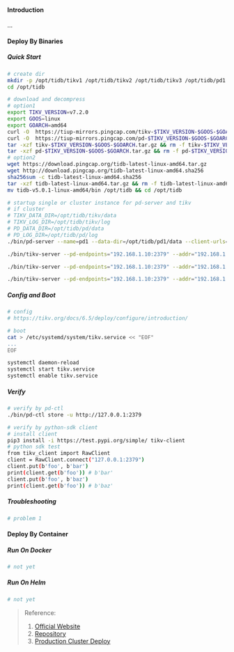 #### Introduction
...


#### Deploy By Binaries
##### Quick Start
```bash
# create dir
mkdir -p /opt/tidb/tikv1 /opt/tidb/tikv2 /opt/tidb/tikv3 /opt/tidb/pd1
cd /opt/tidb

# download and decompress
# option1
export TIKV_VERSION=v7.2.0
export GOOS=linux
export GOARCH=amd64
curl -O  https://tiup-mirrors.pingcap.com/tikv-$TIKV_VERSION-$GOOS-$GOARCH.tar.gz
curl -O  https://tiup-mirrors.pingcap.com/pd-$TIKV_VERSION-$GOOS-$GOARCH.tar.gz
tar -xzf tikv-$TIKV_VERSION-$GOOS-$GOARCH.tar.gz && rm -f tikv-$TIKV_VERSION-$GOOS-$GOARCH.tar.gz
tar -xzf pd-$TIKV_VERSION-$GOOS-$GOARCH.tar.gz && rm -f pd-$TIKV_VERSION-$GOOS-$GOARCH.tar.gz
# option2
wget https://download.pingcap.org/tidb-latest-linux-amd64.tar.gz
wget http://download.pingcap.org/tidb-latest-linux-amd64.sha256
sha256sum -c tidb-latest-linux-amd64.sha256
tar -xzf tidb-latest-linux-amd64.tar.gz && rm -f tidb-latest-linux-amd64.tar.gz tidb-latest-linux-amd64.sha256
mv tidb-v5.0.1-linux-amd64/bin /opt/tidb && cd /opt/tidb

# startup single or cluster instance for pd-server and tikv
# if cluster
# TIKV_DATA_DIR=/opt/tidb/tikv/data
# TIKV_LOG_DIR=/opt/tidb/tikv/log
# PD_DATA_DIR=/opt/tidb/pd/data
# PD_LOG_DIR=/opt/tidb/pd/log
./bin/pd-server --name=pd1 --data-dir=/opt/tidb/pd1/data --client-urls="http://192.168.1.10:2379" --peer-urls="http://192.168.1.10:2380" --initial-cluster="pd1=http://192.168.1.10:2380" --log-file=/opt/tidb/pd1/log/pd.log

./bin/tikv-server --pd-endpoints="192.168.1.10:2379" --addr="192.168.1.11:20160" --data-dir=/opt/tidb/tikv1/data --log-file=/opt/tidb/tikv1/log/tikv.log

./bin/tikv-server --pd-endpoints="192.168.1.10:2379" --addr="192.168.1.12:20160" --data-dir=/opt/tidb/tikv2/data --log-file=/opt/tidb/tikv2/log/tikv.log

./bin/tikv-server --pd-endpoints="192.168.1.10:2379" --addr="192.168.1.13:20160" --data-dir=/opt/tidb/tikv3/data --log-file=/opt/tidb/tikv3/log/tikv.log
```

##### Config and Boot
```bash
# config
# https://tikv.org/docs/6.5/deploy/configure/introduction/

# boot 
cat > /etc/systemd/system/tikv.service << "EOF"
...
EOF

systemctl daemon-reload
systemctl start tikv.service
systemctl enable tikv.service
```

##### Verify
```bash
# verify by pd-ctl
./bin/pd-ctl store -u http://127.0.0.1:2379

# verify by python-sdk client
# install client
pip3 install -i https://test.pypi.org/simple/ tikv-client
# python sdk test
from tikv_client import RawClient
client = RawClient.connect("127.0.0.1:2379")
client.put(b'foo', b'bar')
print(client.get(b'foo')) # b'bar'
client.put(b'foo', b'baz')
print(client.get(b'foo')) # b'baz'
```

##### Troubleshooting
```bash
# problem 1

```


#### Deploy By Container
##### Run On Docker
```bash
# not yet
```

##### Run On Helm
```bash
# not yet
```


> Reference:
> 1. [Official Website](https://tikv.org/docs/6.5/concepts/overview/)
> 2. [Repository](https://github.com/tikv/tikv)
> 3. [Production Cluster Deploy](https://tikv.org/docs/6.5/deploy/install/production/)